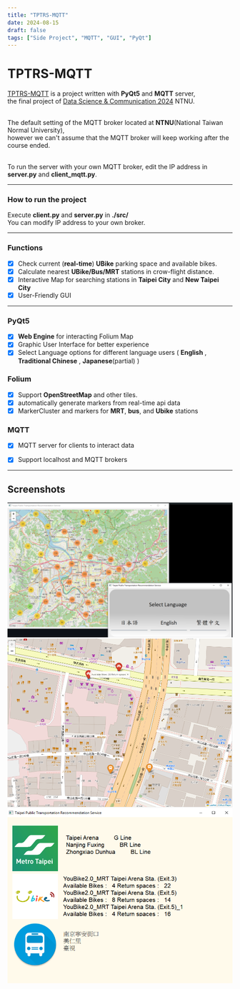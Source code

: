 ```yaml
---
title: "TPTRS-MQTT"
date: 2024-08-15
draft: false   
tags: ["Side Project", "MQTT", "GUI", "PyQt"]
---
```

# TPTRS-MQTT

[TPTRS-MQTT](https://github.com/NaoCoding/TPTRS-MQTT) is a project written with **PyQt5** and **MQTT** server, <br> the final project of [Data Science &amp; Communication 2024](https://web.ntnu.edu.tw/~cw/icoil/) NTNU. <br><br>

The default setting of the MQTT broker located at **NTNU**(National Taiwan Normal University), <br>however we can't assume that the MQTT broker will keep working after the course ended.<br><br>

To run the server with your own MQTT broker, edit the IP address in **server.py** and **client_mqtt.py**.

---
### How to run the project

Execute **client.py** and **server.py** in **./src/** <br>
You can modify IP address to your own broker.

---

### Functions

- [x] Check current (**real-time**) **UBike** parking space and available bikes.
- [x] Calculate nearest **UBike/Bus/MRT** stations in crow-flight distance.
- [x] Interactive Map for searching stations in **Taipei City** and **New Taipei City**
- [x] User-Friendly GUI 

---

### PyQt5

- [x] **Web Engine** for interacting Folium Map
- [x] Graphic User Interface for better experience
- [x] Select Language options for different language users ( **English** , **Traditional Chinese** , **Japanese**(partial) )

 ### Folium

 - [x] Support **OpenStreetMap** and other tiles.
 - [x] automatically generate markers from real-time api data
 - [x] MarkerCluster and markers for **MRT**, **bus**, and **Ubike** stations

### MQTT

- [x] MQTT server for clients to interact data
- [x] Support localhost and MQTT brokers


---

## Screenshots

![image](overview.png)
![image](map.png)
![image](result.png)





